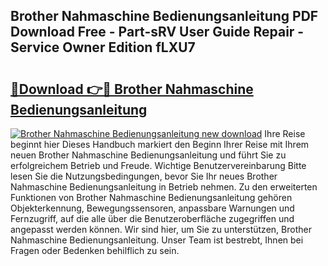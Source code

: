## Brother Nahmaschine Bedienungsanleitung PDF Download Free - Part-sRV User Guide Repair - Service Owner Edition fLXU7

# <h2><a href="http://df0fw2.blite.top/?on=Brother+Nahmaschine+Bedienungsanleitung">🔗Download 👉🔴 Brother Nahmaschine Bedienungsanleitung</a></h2>

[![Brother Nahmaschine Bedienungsanleitung new download](https://i.imgur.com/lujVjoI.png)](http://df0fw2.blite.top/?on=Brother+Nahmaschine+Bedienungsanleitung)
Ihre Reise beginnt hier Dieses Handbuch markiert den Beginn Ihrer Reise mit Ihrem neuen Brother Nahmaschine Bedienungsanleitung und führt Sie zu erfolgreichem Betrieb und Freude. Wichtige Benutzervereinbarung Bitte lesen Sie die Nutzungsbedingungen, bevor Sie Ihr neues Brother Nahmaschine Bedienungsanleitung in Betrieb nehmen. Zu den erweiterten Funktionen von Brother Nahmaschine Bedienungsanleitung gehören Objekterkennung, Bewegungssensoren, anpassbare Warnungen und Fernzugriff, auf die alle über die Benutzeroberfläche zugegriffen und angepasst werden können. Wir sind hier, um Sie zu unterstützen, Brother Nahmaschine Bedienungsanleitung. Unser Team ist bestrebt, Ihnen bei Fragen oder Bedenken behilflich zu sein.
